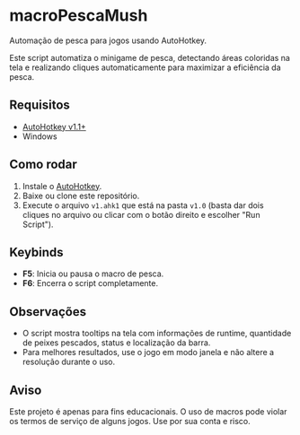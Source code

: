 # macroPescaMush

Automação de pesca para jogos usando AutoHotkey.

Este script automatiza o minigame de pesca, detectando áreas coloridas na tela e realizando cliques automaticamente para maximizar a eficiência da pesca.

## Requisitos

- [AutoHotkey v1.1+](https://www.autohotkey.com/)
- Windows

## Como rodar

1. Instale o [AutoHotkey](https://www.autohotkey.com/).
2. Baixe ou clone este repositório.
3. Execute o arquivo `v1.ahk1` que está na pasta `v1.0` (basta dar dois cliques no arquivo ou clicar com o botão direito e escolher "Run Script").

## Keybinds

- **F5**: Inicia ou pausa o macro de pesca.
- **F6**: Encerra o script completamente.

## Observações

- O script mostra tooltips na tela com informações de runtime, quantidade de peixes pescados, status e localização da barra.
- Para melhores resultados, use o jogo em modo janela e não altere a resolução durante o uso.

## Aviso

Este projeto é apenas para fins educacionais. O uso de macros pode violar os termos de serviço de alguns jogos. Use por sua conta e risco.
